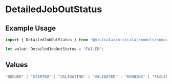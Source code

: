# DetailedJobOutStatus

## Example Usage

```typescript
import { DetailedJobOutStatus } from "@mistralai/mistralai/models/components";

let value: DetailedJobOutStatus = "FAILED";
```

## Values

```typescript
"QUEUED" | "STARTED" | "VALIDATING" | "VALIDATED" | "RUNNING" | "FAILED_VALIDATION" | "FAILED" | "SUCCESS" | "CANCELLED" | "CANCELLATION_REQUESTED"
```